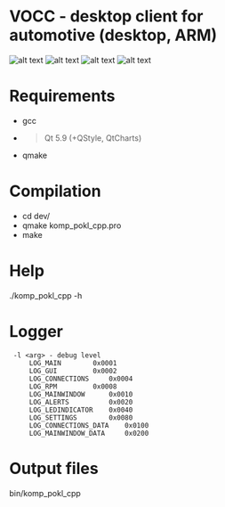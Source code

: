 # VOCC - desktop client for automotive (desktop, ARM)
![alt text](https://preview.ibb.co/eZY4c9/Zrzut_ekranu_z_2018_09_11_20_43_48.png)
![alt text](https://i.ibb.co/KFwDccx/2.png)
![alt text](https://i.ibb.co/QFyp5TT/Zrzut-ekranu-z-2018-12-26-13-02-07.png)
![alt text](https://i.ibb.co/FYqY7Qc/4.png)
# Requirements
 - gcc 
 - > Qt 5.9 (+QStyle, QtCharts)
 - qmake

# Compilation
* cd dev/
* qmake komp_pokl_cpp.pro
* make 

# Help
./komp_pokl_cpp -h

# Logger
	 -l <arg> - debug level 
		 LOG_MAIN 		 0x0001
		 LOG_GUI 		 0x0002
		 LOG_CONNECTIONS 	 0x0004
		 LOG_RPM 		 0x0008
		 LOG_MAINWINDOW 	 0x0010
		 LOG_ALERTS 		 0x0020
		 LOG_LEDINDICATOR 	 0x0040
		 LOG_SETTINGS 		 0x0080
		 LOG_CONNECTIONS_DATA 	 0x0100
		 LOG_MAINWINDOW_DATA 	 0x0200


# Output files
bin/komp_pokl_cpp

